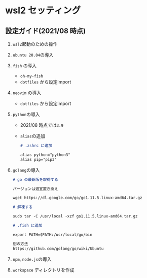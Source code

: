 # wsl2 セッティング

## 設定ガイド(2021/08 時点)

1. `wsl2`起動のための操作
1. `ubuntu 20.04`の導入
1. `fish` の導入
    - `oh-my-fish`
    - `dotfiles` から設定import
1. `neovim` の導入
    - `dotfiles` から設定import
1. `python`の導入
   - 2021/08 時点では`3.9`
   - `alias`の追加

     ```md
     # .zshrc に追加

     alias python="python3"
     alias pip="pip3"
     ```

1. `golang`の導入

   ```md
   # go の最新版を取得する

   バージョンは適宜置き換え

   wget https://dl.google.com/go/go1.11.5.linux-amd64.tar.gz

   # 解凍する

   sudo tar -C /usr/local -xzf go1.11.5.linux-amd64.tar.gz

   # .fish に追加

   export PATH=$PATH:/usr/local/go/bin
   ```

   ```md
   別の方法
   https://github.com/golang/go/wiki/Ubuntu
   ```

1. `npm`, `node.js`の導入

1. `workspace` ディレクトリを作成

